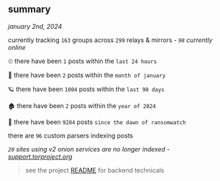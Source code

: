 
## summary
_january 2nd, 2024_

currently tracking `163` groups across `299` relays & mirrors - _`98` currently online_

⏲ there have been `1` posts within the `last 24 hours`

🦈 there have been `2` posts within the `month of january`

🪐 there have been `1004` posts within the `last 90 days`

🏚 there have been `2` posts within the `year of 2024`

🦕 there have been `9284` posts `since the dawn of ransomwatch`

there are `96` custom parsers indexing posts

_`20` sites using v2 onion services are no longer indexed - [support.torproject.org](https://support.torproject.org/onionservices/v2-deprecation/)_

> see the project [README](https://github.com/joshhighet/ransomwatch#ransomwatch--) for backend technicals
